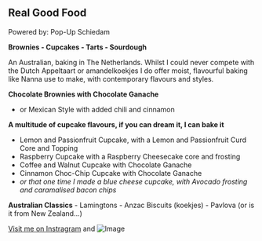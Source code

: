 ## Real Good Food
Powered by: Pop-Up Schiedam

**Brownies - Cupcakes - Tarts - Sourdough**

An Australian, baking in The Netherlands. Whilst I could never compete with the Dutch Appeltaart or amandelkoekjes I do offer moist, flavourful baking like Nanna use to make, with contemporary flavours and styles. 

**Chocolate Brownies with Chocolate Ganache**
  - or Mexican Style with added chili and cinnamon
  
**A multitude of cupcake flavours, if you can dream it, I can bake it**
  - Lemon and Passionfruit Cupcake, with a Lemon and Passionfruit Curd Core and Topping
  - Raspberry Cupcake with a Raspberry Cheesecake core and frosting
  - Coffee and Walnut Cupcake with Chocolate Ganache
  - Cinnamon Choc-Chip Cupcake with Chocolate Ganache
  - *or that one time I made a blue cheese cupcake, with Avocado frosting and caramalised bacon chips*
  
  **Australian Classics**
    - Lamingtons
    - Anzac Biscuits (koekjes)
    - Pavlova (or is it from New Zealand...)


[Visit me on Instragram](https://instagram.com/popupschiedam) and ![Image](src)


